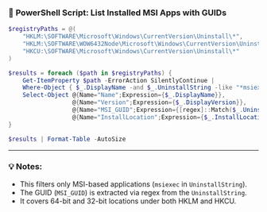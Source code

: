 
### 🔧 **PowerShell Script: List Installed MSI Apps with GUIDs**

```powershell
$registryPaths = @(
    "HKLM:\SOFTWARE\Microsoft\Windows\CurrentVersion\Uninstall\*",
    "HKLM:\SOFTWARE\WOW6432Node\Microsoft\Windows\CurrentVersion\Uninstall\*",
    "HKCU:\SOFTWARE\Microsoft\Windows\CurrentVersion\Uninstall\*"
)

$results = foreach ($path in $registryPaths) {
    Get-ItemProperty $path -ErrorAction SilentlyContinue |
    Where-Object { $_.DisplayName -and $_.UninstallString -like "*msiexec*" } |
    Select-Object @{Name="Name";Expression={$_.DisplayName}},
                  @{Name="Version";Expression={$_.DisplayVersion}},
                  @{Name="MSI_GUID";Expression={[regex]::Match($_.UninstallString, '{.*?}').Value}},
                  @{Name="InstallLocation";Expression={$_.InstallLocation}}
}

$results | Format-Table -AutoSize
```

---

### 💡 Notes:
- This filters only MSI-based applications (`msiexec` in `UninstallString`).
- The GUID (`MSI_GUID`) is extracted via regex from the `UninstallString`.
- It covers 64-bit and 32-bit locations under both HKLM and HKCU.
